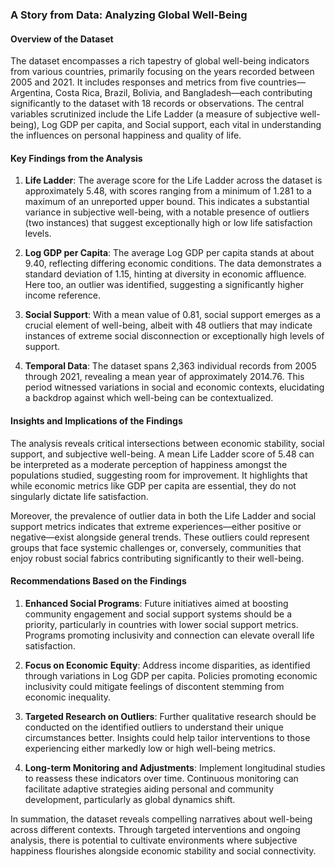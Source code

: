 ### A Story from Data: Analyzing Global Well-Being 

#### Overview of the Dataset
The dataset encompasses a rich tapestry of global well-being indicators from various countries, primarily focusing on the years recorded between 2005 and 2021. It includes responses and metrics from five countries—Argentina, Costa Rica, Brazil, Bolivia, and Bangladesh—each contributing significantly to the dataset with 18 records or observations. The central variables scrutinized include the Life Ladder (a measure of subjective well-being), Log GDP per capita, and Social support, each vital in understanding the influences on personal happiness and quality of life.

#### Key Findings from the Analysis
1. **Life Ladder**: The average score for the Life Ladder across the dataset is approximately 5.48, with scores ranging from a minimum of 1.281 to a maximum of an unreported upper bound. This indicates a substantial variance in subjective well-being, with a notable presence of outliers (two instances) that suggest exceptionally high or low life satisfaction levels.
  
2. **Log GDP per Capita**: The average Log GDP per capita stands at about 9.40, reflecting differing economic conditions. The data demonstrates a standard deviation of 1.15, hinting at diversity in economic affluence. Here too, an outlier was identified, suggesting a significantly higher income reference.

3. **Social Support**: With a mean value of 0.81, social support emerges as a crucial element of well-being, albeit with 48 outliers that may indicate instances of extreme social disconnection or exceptionally high levels of support.

4. **Temporal Data**: The dataset spans 2,363 individual records from 2005 through 2021, revealing a mean year of approximately 2014.76. This period witnessed variations in social and economic contexts, elucidating a backdrop against which well-being can be contextualized.

#### Insights and Implications of the Findings
The analysis reveals critical intersections between economic stability, social support, and subjective well-being. A mean Life Ladder score of 5.48 can be interpreted as a moderate perception of happiness amongst the populations studied, suggesting room for improvement. It highlights that while economic metrics like GDP per capita are essential, they do not singularly dictate life satisfaction. 

Moreover, the prevalence of outlier data in both the Life Ladder and social support metrics indicates that extreme experiences—either positive or negative—exist alongside general trends. These outliers could represent groups that face systemic challenges or, conversely, communities that enjoy robust social fabrics contributing significantly to their well-being.

#### Recommendations Based on the Findings
1. **Enhanced Social Programs**: Future initiatives aimed at boosting community engagement and social support systems should be a priority, particularly in countries with lower social support metrics. Programs promoting inclusivity and connection can elevate overall life satisfaction.

2. **Focus on Economic Equity**: Address income disparities, as identified through variations in Log GDP per capita. Policies promoting economic inclusivity could mitigate feelings of discontent stemming from economic inequality.

3. **Targeted Research on Outliers**: Further qualitative research should be conducted on the identified outliers to understand their unique circumstances better. Insights could help tailor interventions to those experiencing either markedly low or high well-being metrics.

4. **Long-term Monitoring and Adjustments**: Implement longitudinal studies to reassess these indicators over time. Continuous monitoring can facilitate adaptive strategies aiding personal and community development, particularly as global dynamics shift.

In summation, the dataset reveals compelling narratives about well-being across different contexts. Through targeted interventions and ongoing analysis, there is potential to cultivate environments where subjective happiness flourishes alongside economic stability and social connectivity.